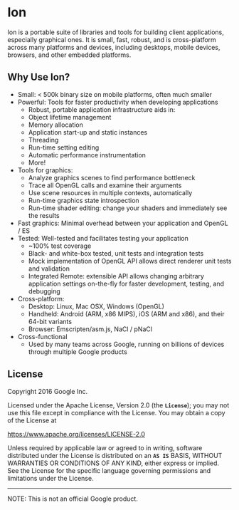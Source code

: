 # Ion

Ion is a portable suite of libraries and tools for building client applications,
especially graphical ones. It is small, fast, robust, and is cross-platform
across many platforms and devices, including desktops, mobile devices, browsers,
and other embedded platforms.

## Why Use Ion?

* Small: < 500k binary size on mobile platforms, often much smaller
* Powerful: Tools for faster productivity when developing applications
  * Robust, portable application infrastructure aids in:
  * Object lifetime management
  * Memory allocation
  * Application start-up and static instances
  * Threading
  * Run-time setting editing
  * Automatic performance instrumentation
  * More!
* Tools for graphics:
  * Analyze graphics scenes to find performance bottleneck
  * Trace all OpenGL calls and examine their arguments
  * Use scene resources in multiple contexts, automatically
  * Run-time graphics state introspection
  * Run-time shader editing: change your shaders and immediately see the results
* Fast graphics: Minimal overhead between your application and OpenGL / ES
* Tested: Well-tested and facilitates testing your application
  * ~100% test coverage
  * Black- and white-box tested, unit tests and integration tests
  * Mock implementation of OpenGL API allows direct renderer unit tests and
    validation
  * Integrated Remote: extensible API allows changing arbitrary application
    settings on-the-fly for faster development, testing, and debugging
* Cross-platform:
  * Desktop: Linux, Mac OSX, Windows (OpenGL)
  * Handheld: Android (ARM, x86 MIPS), iOS (ARM and x86), and their 64-bit
    variants
  * Browser: Emscripten/asm.js, NaCl / pNaCl
* Cross-functional
  * Used by many teams across Google, running on billions of devices through
    multiple Google products

## License

Copyright 2016 Google Inc.

Licensed under the Apache License, Version 2.0 (the **`License`**); you may not use this file except in compliance with the License. You may obtain a copy of the License at

https://www.apache.org/licenses/LICENSE-2.0

Unless required by applicable law or agreed to in writing, software distributed under the License is distributed on an **`AS IS`** BASIS, WITHOUT WARRANTIES OR CONDITIONS OF ANY KIND, either express or implied. See the License for the specific language governing permissions and limitations under the License.

---

NOTE: This is not an official Google product.
